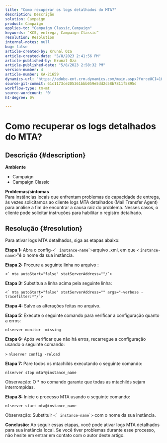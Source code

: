 ```yaml
---
title: "Como recuperar os logs detalhados do MTA?"
description: Descrição
solution: Campaign
product: Campaign
applies-to: "Campaign Classic,Campaign"
keywords: “KCS, entrega, Campaign Classic”
resolution: Resolution
internal-notes: null
bug: false
article-created-by: Krunal Oza
article-created-date: "5/8/2023 2:41:56 PM"
article-published-by: Krunal Oza
article-published-date: "5/8/2023 2:58:32 PM"
version-number: 4
article-number: KA-21659
dynamics-url: "https://adobe-ent.crm.dynamics.com/main.aspx?forceUCI=1&pagetype=entityrecord&etn=knowledgearticle&id=96c23f76-aeed-ed11-8849-6045bd006268"
source-git-commit: 61c1173ce205361bbb059e5dd2c58b7811f5895d
workflow-type: tm+mt
source-wordcount: '0'
ht-degree: 0%

---
```


# Como recuperar os logs detalhados do MTA?

## Descrição {#description}

<b>Ambiente</b>
- Campaign
- Campaign Classic



<b>Problemas/sintomas</b><br>Para instâncias locais que enfrentam problemas de capacidade de entrega, às vezes solicitamos ao cliente logs MTA detalhados (Mail Transfer Agent) para análise a fim de encontrar a causa raiz do problema. Nesses casos, o cliente pode solicitar instruções para habilitar o registro detalhado.
 

## Resolução {#resolution}


Para ativar logs MTA detalhados, siga as etapas abaixo:

<b>Etapa 1:</b>
Abra o config-``<` instance-name`>``arquivo .xml, em que `<` `instance-name`>&quot;é o nome da sua instância.

<b>Etapa 2:</b>
Procure a seguinte linha no arquivo :

``<` mta autoStart="false" statServerAddress=""/`>``

<b>Etapa 3:</b>
Substitua a linha acima pela seguinte linha:

``<` mta autoStart="false" statServerAddress="" args="-verbose -tracefilter:*"/`>``

<b>Etapa 4:</b>
Salve as alterações feitas no arquivo.

<b>Etapa 5:</b>
Execute o seguinte comando para verificar a configuração quanto a erros:

`nlserver monitor -missing`

<b>Etapa 6:</b>
Após verificar que não há erros, recarregue a configuração usando o seguinte comando:

`>` `nlserver config -reload`

<b>Etapa 7:</b>
Pare todos os mtachilds executando o seguinte comando:

`nlserver stop mta*@instance_name`

Observação: O \* no comando garante que todas as mtachilds sejam interrompidas.

<b>Etapa 8:</b>
Inicie o processo MTA usando o seguinte comando:

`nlserver start mta@instance_name`

Observação: Substituir ``<` instance-name`>`` com o nome da sua instância.

<b>Conclusão:</b>
Ao seguir essas etapas, você pode ativar logs MTA detalhados para sua instância local. Se você tiver problemas durante esse processo, não hesite em entrar em contato com o autor deste artigo.
